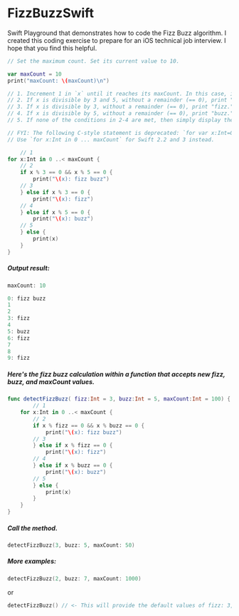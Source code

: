# FizzBuzzSwift

Swift Playground that demonstrates how to code the Fizz Buzz algorithm. I created this coding exercise to prepare for an iOS technical job interview. I hope that you find this helpful.

```swift
// Set the maximum count. Set its current value to 10.

var maxCount = 10
print("maxCount: \(maxCount)\n")

// 1. Increment 1 in `x` until it reaches its maxCount. In this case, it's 10.
// 2. If x is divisible by 3 and 5, without a remainder (== 0), print "fizz buzz."
// 3. If x is divisible by 3, without a remainder (== 0), print "fizz."
// 4. If x is divisible by 5, without a remainder (== 0), print "buzz."
// 5. If none of the conditions in 2-4 are met, then simply display the value of x.

// FYI: The following C-style statement is deprecated: `for var x:Int=0; x < maxCount; x++`
// Use `for x:Int in 0 ... maxCount` for Swift 2.2 and 3 instead.

    // 1
for x:Int in 0 ..< maxCount {
    // 2
    if x % 3 == 0 && x % 5 == 0 {
        print("\(x): fizz buzz")
    // 3
    } else if x % 3 == 0 {
        print("\(x): fizz")
    // 4
    } else if x % 5 == 0 {
        print("\(x): buzz")
    // 5
    } else {
        print(x)
    }
}
```
##### Output result:
```swift
maxCount: 10

0: fizz buzz
1
2
3: fizz
4
5: buzz
6: fizz
7
8
9: fizz
```
##### Here's the fizz buzz calculation within a function that accepts new fizz, buzz, and maxCount values.

```swift
func detectFizzBuzz( fizz:Int = 3, buzz:Int = 5, maxCount:Int = 100) {
        // 1
    for x:Int in 0 ..< maxCount {
        // 2
        if x % fizz == 0 && x % buzz == 0 {
            print("\(x): fizz buzz")
        // 3
        } else if x % fizz == 0 {
            print("\(x): fizz")
        // 4
        } else if x % buzz == 0 {
            print("\(x): buzz")
        // 5
        } else {
            print(x)
        }
    }
}
```
##### Call the method.
```swift
detectFizzBuzz(3, buzz: 5, maxCount: 50)
```
##### More examples:
```swift
detectFizzBuzz(2, buzz: 7, maxCount: 1000)
```
or 
```swift
detectFizzBuzz() // <- This will provide the default values of fizz: 3, buzz: 5, maxCount: 100
```
